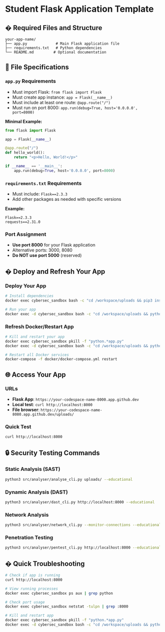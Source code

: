 # Student Flask Application Template

## � Required Files and Structure

```
your-app-name/
├── app.py             # Main Flask application file
├── requirements.txt   # Python dependencies
└── README.md         # Optional documentation
```

## 📝 File Specifications

### `app.py` Requirements

- Must import Flask: `from flask import Flask`
- Must create app instance: `app = Flask(__name__)`
- Must include at least one route: `@app.route("/")`
- Must run on port 8000: `app.run(debug=True, host='0.0.0.0', port=8000)`

**Minimal Example:**

```python
from flask import Flask

app = Flask(__name__)

@app.route("/")
def hello_world():
    return "<p>Hello, World!</p>"

if __name__ == '__main__':
    app.run(debug=True, host='0.0.0.0', port=8000)
```

### `requirements.txt` Requirements

- Must include: `Flask==2.3.3`
- Add other packages as needed with specific versions

**Example:**

```
Flask==2.3.3
requests==2.31.0
```

### Port Assignment

- **Use port 8000** for your Flask application
- Alternative ports: 3000, 8080
- **Do NOT use port 5000** (reserved)

## � Deploy and Refresh Your App

### Deploy Your App

```bash
# Install dependencies
docker exec cybersec_sandbox bash -c "cd /workspace/uploads && pip3 install -r requirements.txt"

# Run your app
docker exec -d cybersec_sandbox bash -c "cd /workspace/uploads && python3 app.py"
```

### Refresh Docker/Restart App

```bash
# Kill and restart your app
docker exec cybersec_sandbox pkill -f "python.*app.py"
docker exec -d cybersec_sandbox bash -c "cd /workspace/uploads && python3 app.py"

# Restart all Docker services
docker-compose -f docker/docker-compose.yml restart
```

## 🌐 Access Your App

### URLs

- **Flask App**: `https://your-codespace-name-8000.app.github.dev`
- **Local test**: `curl http://localhost:8000`
- **File browser**: `https://your-codespace-name-8080.app.github.dev/uploads/`

### Quick Test

```bash
curl http://localhost:8000
```

## 🔒 Security Testing Commands

### Static Analysis (SAST)

```bash
python3 src/analyser/analyse_cli.py uploads/ --educational
```

### Dynamic Analysis (DAST)

```bash
python3 src/analyser/dast_cli.py http://localhost:8000 --educational
```

### Network Analysis

```bash
python3 src/analyser/network_cli.py --monitor-connections --educational
```

### Penetration Testing

```bash
python3 src/analyser/pentest_cli.py http://localhost:8000 --educational
```

## � Quick Troubleshooting

```bash
# Check if app is running
curl http://localhost:8000

# View running processes
docker exec cybersec_sandbox ps aux | grep python

# Check port usage
docker exec cybersec_sandbox netstat -tulpn | grep :8000

# Kill and restart app
docker exec cybersec_sandbox pkill -f "python.*app.py"
docker exec -d cybersec_sandbox bash -c "cd /workspace/uploads && python3 app.py"
```
